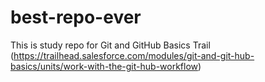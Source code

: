 # best-repo-ever
This is study repo for Git and GitHub Basics Trail (https://trailhead.salesforce.com/modules/git-and-git-hub-basics/units/work-with-the-git-hub-workflow)